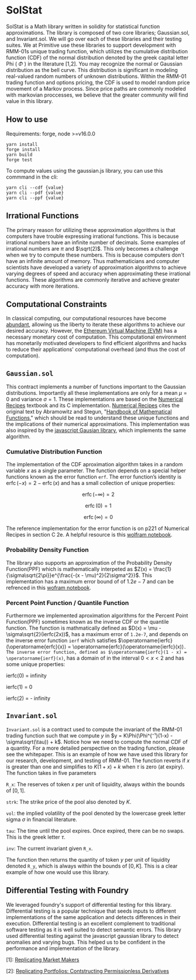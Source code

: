 # SolStat

SolStat is a Math library written in solidity for statistical function approximations. The library is composed of two core libraries; Gaussian.sol, and Invariant.sol. We will go over each of these libraries and their testing suites. We at Primitive use these libraries to support development with RMM-01s unique trading function, which utilizes the cumulative distribution function (CDF) of the normal distribution denoted by the greek capital letter Phi ( $\Phi$ ) in the literature [1,2]. You may recognize the normal or Gaussian distribution as the bell curve. This distribution is significant in modeling real-valued random numbers of unknown distributions. Within the RMM-01 trading function and options pricing, the CDF is used to model random price movement of a Markov process. Since price paths are commonly modeled with markovian proccesses, we believe that the greater community will find value in this library.

## How to use

Requirements: forge, node >=v16.0.0

```
yarn install
forge install
yarn build
forge test
```

To compute values using the gaussian.js library, you can use this commmand in the cli:

```
yarn cli --cdf {value}
yarn cli --pdf {value}
yarn cli --ppf {value}
```

## Irrational Functions

The primary reason for utilizing these approximation algorithms is that computers have trouble expressing irrational functions. This is because irrational numbers have an infinite number of decimals. Some examples of irrational numbers are $\pi$ and $\sqrt(2)$. This only becomes a challenge when we try to compute these numbers. This is because computers don't have an infinite amount of memory. Thus mathematicians and computer scientists have developed a variety of approximation algorithms to achieve varying degrees of speed and accuracy when approximating these irrational functions. These algorithms are commonly iterative and achieve greater accuracy with more iterations.

## Computational Constraints

In classical computing, our computational resources have become [abundant](https://en.wikipedia.org/wiki/Moore%27s_law), allowing us the liberty to iterate these algorithms to achieve our desired accuracy. However, the [Ethereum Virtual Machine (EVM)](https://ethereum.org/en/developers/docs/evm/) has a necessary monetary cost of computation. This computational environment has monetarily motivated developers to find efficient algorithms and hacks to reduce their applications' computational overhead (and thus the cost of computation).

## `Gaussian.sol`

This contract implements a number of functions important to the Gaussian distributions. Importantly all these implementations are only for a mean $\mu = 0$ and variance $\sigma = 1$. These implementations are based on the [Numerical Recipes](https://e-maxx.ru/bookz/files/numerical_recipes.pdf) textbook and its C implementation. [Numerical Recipes](https://e-maxx.ru/bookz/files/numerical_recipes.pdf) cites the original text by Abramowitz and Stegun, "[Handbook of Mathematical Functions](https://personal.math.ubc.ca/~cbm/aands/abramowitz_and_stegun.pdf)," which should be read to understand these unique functions and the implications of their numerical approximations. This implementation was also inspired by the [javascript Gausian library](https://github.com/errcw/gaussian), which implements the same algorithm.

### Cumulative Distribution Function

The implementation of the CDF aproximation algorithm takes in a random variable $x$ as a single parameter. The function depends on a special helper functions known as the error function `erf`. The error function’s identity is $\operatorname{erfc}(-x) = 2 - \operatorname{erfc}(x)$ and has a small collection of unique properties:

$$
\operatorname{erfc}(-\infty) = 2
$$

$$
\operatorname{erfc}(0) = 1
$$

$$
\operatorname{erfc}(\infty) = 0
$$

The reference implementation for the error function is on p221 of Numerical Recipes in section C 2e. A helpful resource is this [wolfram notebook](https://mathworld.wolfram.com/Erfc.html).

### Probability Density Function

The library also supports an approximation of the Probability Density Function(PPF) which is mathematically interpeted as $Z(x) = \frac{1}{\sigma\sqrt{2\pi}}e^{\frac{-(x - \mu)^2}{2\sigma^2}}$. This implementation has a maximum error bound of of $1.2e-7$ and can be refrenced in this [wofram notebook](https://mathworld.wolfram.com/ProbabilityDensityFunction.html).

### Percent Point Function / Quantile Function

Furthermore we implemented aproximation algorithms for the Percent Point Function(PPF) sometimes known as the inverse CDF or the quantile function. The function is mathmatically defined as $D(x) = \mu - \sigma\sqrt{2}(ierfc(2x))$, has a maximum error of `1.2e-7`, and depends on the inverse error function `ierf` which satisfies $\operatorname{ierfc}(\operatorname{erfc}(x)) = \operatorname{erfc}(\operatorname{ierfc}(x))`. The inverse error function, defined as $\operatorname{ierfc}(1 - x) = \operatorname{ierf}(x)`, has a domain of in the interval $0 < x < 2$ and has some unique properties:

ierfc(0) = infinity

ierfc(1) = 0

ierfc(2) = - infinity

## `Invariant.sol`

`Invariant.sol` is a contract used to compute the invariant of the RMM-01 trading function such that we compute $y$ in $y = K\Phi(\Phi^{⁻¹}(1-x) - \sigma\sqrt(\tau)) + k$. Notice how we need to compute the normal CDF of a quantity. For a more detailed perspective on the trading function, please see the whitepaper. This is an example of how we have used this library for our research, development, and testing of RMM-01. The function reverts if $x$ is greater than one and simplifies to $K(1+x) + k$ when $\tau$ is zero (at expiry). The function takes in five parameters

`R_x`: The reserves of token $x$ per unit of liquidity, always within the bounds of $[0,1]$.

`strk`: The strike price of the pool also denoted by $K$.

`vol`: the implied volatility of the pool denoted by the lowercase greek letter sigma $\sigma$ in financial literature.

`tau`: The time until the pool expires. Once expired, there can be no swaps. This is the greek letter $\tau$.

`inv`: The current invariant given `R_x`.

The function then returns the quantity of token $y$ per unit of liquidity denoted `R_y`, which is always within the bounds of $[0, K]$. This is a clear example of how one would use this library.

## Differential Testing with Foundry

We leveraged foundry's support of differential testing for this library. Differential testing is a popular technique that seeds inputs to different implementations of the same application and detects differences in their execution. Differential testing is an excellent complement to traditional software testing as it is well suited to detect semantic errors. This library used differential testing against the javascript gaussian library to detect anomalies and varying bugs. This helped us to be confident in the performance and implementation of the library.

[1]: [Replicating Market Makers](https://arxiv.org/pdf/2103.14769.pdf)

[2]: [Replicating Portfolios: Contstructing Permissionless Derivatives](https://arxiv.org/pdf/2205.09890.pdf)
